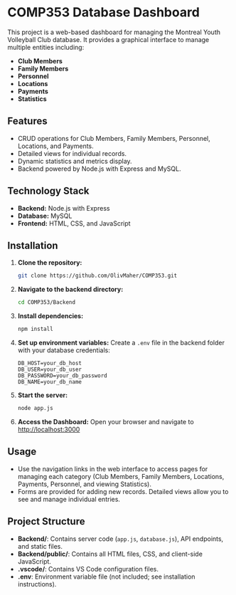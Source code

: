 # COMP353 Database Dashboard

This project is a web-based dashboard for managing the Montreal Youth Volleyball Club database. It provides a graphical interface to manage multiple entities including:

- **Club Members**
- **Family Members**
- **Personnel**
- **Locations**
- **Payments**
- **Statistics**

## Features

- CRUD operations for Club Members, Family Members, Personnel, Locations, and Payments.
- Detailed views for individual records.
- Dynamic statistics and metrics display.
- Backend powered by Node.js with Express and MySQL.

## Technology Stack

- **Backend:** Node.js with Express
- **Database:** MySQL
- **Frontend:** HTML, CSS, and JavaScript

## Installation

1. **Clone the repository:**
   ```bash
   git clone https://github.com/OlivMaher/COMP353.git
   ```
2. **Navigate to the backend directory:**
   ```bash
   cd COMP353/Backend
   ```
3. **Install dependencies:**
   ```bash
   npm install
   ```
4. **Set up environment variables:**
   Create a `.env` file in the backend folder with your database credentials:
   ```env
   DB_HOST=your_db_host
   DB_USER=your_db_user
   DB_PASSWORD=your_db_password
   DB_NAME=your_db_name
   ```
5. **Start the server:**
   ```bash
   node app.js
   ```
6. **Access the Dashboard:**
   Open your browser and navigate to [http://localhost:3000](http://localhost:3000)

## Usage

- Use the navigation links in the web interface to access pages for managing each category (Club Members, Family Members, Locations, Payments, Personnel, and viewing Statistics).
- Forms are provided for adding new records. Detailed views allow you to see and manage individual entries.

## Project Structure

- **Backend/**: Contains server code (`app.js`, `database.js`), API endpoints, and static files.
- **Backend/public/**: Contains all HTML files, CSS, and client-side JavaScript.
- **.vscode/**: Contains VS Code configuration files.
- **.env**: Environment variable file (not included; see installation instructions).
